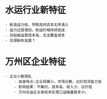 

# 水运行业新特征
    - 新造运力低，导致民间资本无序涌入
    - 运力过度增加，航运价格持续低迷
    - 旧船舶运营成本高，无法覆盖成本
    - 货源缺失发展？

# 万州区企业特征
    - 企业小散弱乱
        - 自身特点:企业规模小，市场分散，议价揽货能力低
        - 影响结果：不集约，成本高，收入少，议价低
        - 万州水运企业承担本区港口运输量是多少。    

